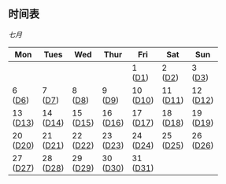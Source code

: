 ## 时间表

*七月*

| Mon                                         | Tues                                        | Wed                                         | Thur                                       | Fri                                      | Sat                                      | Sun                                         |
| ------------------------------------------- | ------------------------------------------- | ------------------------------------------- | ------------------------------------------ | ---------------------------------------- | ---------------------------------------- | ------------------------------------------- |
|                                             |                                             |                                             |                                            | 1 <br> ([D1](daily_study/Day1_rust.md))  | 2 <br> ([D2](#day-2-202272))             | 3 <br> ([D3](#day-3-202273))                |
| 6 <br> ([D6](#day-6-202276))                | 7 <br> ([D7](#day-7-202277))                | 8 <br> ([D8](#day-8-202278))                | 9 <br> ([D9](#day-9-202279))               | 10 <br> ([D10](#day-10-2022710))         | 11  <br>  ([D11](#day-11-2022711))       | 12      <br>    ([D12](#day-12-2022712))    |
| 13    <br>    ([D13](#day-13-2022713))      | 14         <br>    ([D14](#day-14-2022714)) | 15        <br>    ([D15](#day-15-2022715))  | 16    <br>     ([D16](#day-16-2022716))    | 17    <br>      ([D17](#day-17-2022717)) | 18    <br>    ([D18](#day-18-2022718))   | 19   <br>     ([D19](#day-19-2022719))      |
| 20   <br>    ([D20](#day-20-2022720))       | 21       <br>    ([D21](#day-21-2020721))   | 22     <br>    ([D22](#day-22-2020722))     | 23     <br>    ([D23](#day-23-2022723))    | 24    <br>    ([D24](#day-24-2022724))   | 25      <br>    ([D25](#day-25-2022725)) | 26         <br>    ([D26](#day-26-2022726)) |
| 27         <br>    ([D27](#day-27-2020727)) | 28       <br>    ([D28](#day-28-2022728))   | 29         <br>    ([D29](#day-29-2022729)) | 30        <br>    ([D30](#day-30-2022730)) | 31     <br>    ([D31](#day-31-2022731))  |                                          |                                             |
